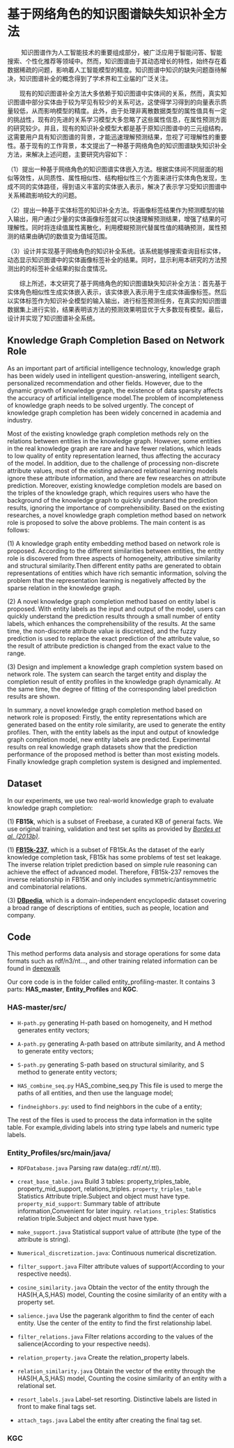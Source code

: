 # 基于网络角色的知识图谱缺失知识补全方法

&emsp;&emsp; 知识图谱作为人工智能技术的重要组成部分，被广泛应用于智能问答、智能搜索、个性化推荐等领域中。然而，知识图谱由于其动态增长的特性，始终存在着数据稀疏的问题，影响着人工智能模型的精度。知识图谱中知识的缺失问题亟待解决，知识图谱补全的概念得到了学术界和工业届的广泛关注。


&emsp;&emsp;现有的知识图谱补全方法大多依赖于知识图谱中实体间的关系，然而，真实知识图谱中部分实体由于较为罕见有较少的关系可达，这使得学习得到的向量表示质量较低，从而影响模型的精度。此外，由于处理非离散数据类型的属性值具有一定的挑战性，现有的先进的关系学习模型大多忽略了这些属性信息，在属性预测方面的研究较少。并且，现有的知识补全模型大都是基于原知识图谱中的三元组结构，这需要用户具有知识图谱的背景，才能迅速理解预测结果，忽视了可理解性的重要性。基于现有的工作背景，本文提出了一种基于网络角色的知识图谱缺失知识补全方法，来解决上述问题，主要研究内容如下：
	

（1）提出一种基于网络角色的知识图谱实体嵌入方法。根据实体间不同层面的相似等效性，从同质性、属性相似性、结构相似性三个方面来进行实体角色发现，生成不同的实体路径，得到语义丰富的实体嵌入表示，解决了表示学习受知识图谱中关系稀疏影响较大的问题。
	

（2）提出一种基于实体标签的知识补全方法。将画像标签结果作为预测模型的输入输出，用户通过少量的实体画像标签就可以快速理解预测结果，增强了结果的可理解性。同时将连续值属性离散化，利用模糊预测代替属性值的精确预测，属性预测的结果由确切的数值变为值域范围。
	

（3）设计并实现基于网络角色的知识补全系统。该系统能够搜索查询目标实体，动态显示知识图谱中的实体画像标签补全的结果。同时，显示利用本研究的方法预测出的的标签补全结果的拟合度情况。
	

&emsp;&emsp;综上所述，本文研究了基于网络角色的知识图谱缺失知识补全方法：首先基于实体角色相似性生成实体嵌入表示，该实体嵌入表示用于生成实体画像标签。然后以实体标签作为知识补全模型的输入输出，进行标签预测任务，在真实的知识图谱数据集上进行实验，结果表明该方法的预测效果明显优于大多数现有模型。最后，设计并实现了知识图谱补全系统。

## Knowledge Graph Completion Based on Network Role
As an important part of artificial intelligence technology, knowledge graph has been widely used in intelligent question-answering, intelligent search, personalized recommendation and other fields.
However, due to the dynamic growth of knowledge graph, the existence of data sparsity affects the accuracy of artificial intelligence model.The problem of incompleteness of knowledge graph needs to be solved urgently. The concept of knowledge graph completion has been widely concerned in academia and industry.
	
	

Most of the existing knowledge graph completion methods rely on the relations between entities in the knowledge graph. However, some entities in the real knowledge graph are rare and have fewer relations, which leads to low quality of entity representation learned, thus affecting the accuracy of the model.
In addition, due to the challenge of processing non-discrete attribute values, most of the existing advanced relational learning models ignore these attribute information, and there are few researches on attribute prediction.
Moreover, existing knowledge completion models are based on the triples of the knowledge graph, which requires users who have the background of the knowledge graph to quickly understand the prediction results, ignoring the importance of comprehensibility.	Based on the existing researches, a novel knowledge graph completion method based on network role is proposed to solve the above problems. The main content is as follows:
	
	
(1) A knowledge graph entity embedding method based on network role is proposed.
According to the different similarities between entities, the entity role is discovered from three aspects of homogeneity, attributive similarity and structural similarity.Then different entity paths are generated to obtain representations of entities which have rich semantic information, solving the problem that the representation learning is negatively affected by the sparse relation in the knowledge graph.
	
	
(2) A novel knowledge graph completion method based on entity label is proposed.
With entity labels as the input and output of the  model, users can quickly understand the prediction results through a small number of entity labels, which enhances the comprehensibility of the results.
At the same time, the non-discrete attribute value is discretized, and the fuzzy prediction is used to replace the exact prediction of the attribute value, so the result of attribute prediction is changed from the exact value to the range.
	
(3) Design and implement a knowledge graph completion system based on network role.
The system can search the target entity and display the completion result of entity profiles in the knowledge graph dynamically.
At the same time, the degree of fitting of the corresponding label prediction results are shown.


In summary, a novel knowledge graph completion method based on network role is proposed: Firstly, the entity representations which are generated based on the entity role similarity, are used to generate the entity profiles. Then, with the entity labels as the input and output of knowledge graph completion model, new entity labels are predicted. Experimental results on real knowledge graph datasets show that the prediction performance of the proposed method is better than most existing models. Finally knowledge graph completion system is designed and implemented.


## Dataset

In our experiments, we use two real-world knowledge graph to evaluate knowledge graph completion: 

(1) **FB15k**, which is a subset of Freebase, a curated KB of general facts. We use original training, validation and test set splits as provided by [*Bordes et al. (2013b)*](https://proceedings.neurips.cc/paper/2013/file/1cecc7a77928ca8133fa24680a88d2f9-Paper.pdf).

(1) [**FB15k-237**](https://www.microsoft.com/en-us/download/details.aspx?id=52312), which is a subset of FB15k.As the dataset of the early knowledge completion task, FB15k has some problems of test set leakage. The inverse relation triplet prediction based on simple rule reasoning can achieve the effect of advanced model.
Therefore, FB15k-237 removes the inverse relationship in FB15K and only includes symmetric/antisymmetric and combinatorial relations.

(3) [**DBpedia**](https://wiki.dbpedia.org/downloads-2016-10), which is a domain-independent encyclopedic dataset covering a broad range of descriptions of entities, such as people, location and company. 



## Code
This method performs data analysis and storage operations for some data formats such as rdf/n3/nt..., and other training related information can be found in [deepwalk](https://github.com/phanein/deepwalk)

Our core code is in the folder called entity_profiling-master. It contains 3 parts: **HAS_master**, **Entity_Profiles** and **KGC**.

### HAS-master/src/
- `H-path.py` generating H-path based on homogeneity, and H method generates entity vectors;

- `A-path.py` generating A-path based on attribute similarity, and A method to generate entity vectors;

- `S-path.py` generating S-path based on structural similarity, and S method to generate entity vectors;

- `HAS_combine_seq.py` HAS_combine_seq.py This file is used to merge the paths of all entities, and then use the language model;

- `findneighbors.py`: used to find neighbors in the cube of a entity;

The rest of the files is used to process the data information in the sqlite table. For example,dividing labels into string type labels and numeric type labels.


### Entity_Profiles/src/main/java/

- `RDFDatabase.java` Parsing raw data(eg:.rdf/.nt/.ttl).

- `creat_base_table.java`  Build 3 tables: property\_triples\_table, property\_mid\_support, relations\_triples. 
`property_triples_table` Statistics Attribute triple.Subject and object must have type. `property_mid_support`: Summary table of attribute information,Convenient for later inquiry.
`relations_triples`: Statistics relation triple.Subject and object must have type.

- `make_support.java` Statistical support value of attribute (the type of the attribute is string).

- `Numerical_discretization.java`: Continuous numerical discretization.

- `filter_support.java` Filter attribute values of support(According to your respective needs).

- `cosine_similarity.java` Obtain the vector of the entity through the HAS(H,A,S,HAS) model, Counting the cosine similarity of an entity with a property set.

- `salience.java` Use the pagerank algorithm to find the center of each entity. Use the center of the entity to find the first relationship label.

- `filter_relations.java` Filter relations according to the values of the salience(According to your respective needs).

- `relation_property.java` Create the relation_property labels.

- `relation_similarity.java` Obtain the vector of the entity through the HAS(H,A,S,HAS) model, Counting the cosine similarity of an entity with a relational set.

- `resort_labels.java` Label-set resorting. Distinctive labels are listed in front to make final tags set.

- `attach_tags.java` Label the entity after creating the final tag set.

### KGC
